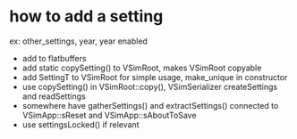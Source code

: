 
# how to add a setting

ex: other_settings, year, year enabled

- add to flatbuffers
- add static copySetting() to VSimRoot, makes VSimRoot copyable
- add SettingT to VSimRoot for simple usage, make_unique in constructor
- use copySetting() in VSimRoot::copy(), VSimSerializer createSettings and readSettings
- somewhere have gatherSettings() and extractSettings() connected to VSimApp::sReset and VSimApp::sAboutToSave
- use settingsLocked() if relevant